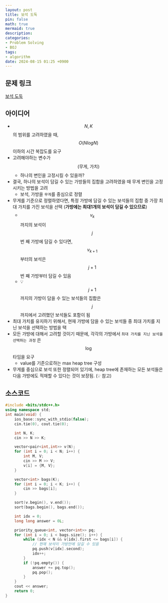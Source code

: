 ```yaml
---
layout: post
title: 보석 도둑
pin: false
math: true
mermaid: true
description:
categories:
- Problem Solving
- BOJ
tags:
- algorithm
date: 2024-08-15 01:25 +0900
---
```

## 문제 링크

[보석 도둑](https://www.acmicpc.net/problem/1202)



## 아이디어

* $$N, K$$ 의 범위를 고려하였을 때, $$O(NlogN)$$ 이하의 시간 복잡도를 요구
* 고려해야하는 변수가 $$\textrm{(무게, 가치)}$$ 
  * 하나의 변인을 고정시킬 수 있을까?
* 결국, 하나의 보석이 담길 수 있는 가방들의 집합을 고려하였을 때 무게 변인을 고정시키는 방법을 고려
  * 보석, 가방을 `무게`를 중심으로 정렬
* 무게를 기준으로 정렬하였다면, 특정 가방에 담길 수 있는 보석들의 집합 중 가장 최대 가치를 가진 보석을 선택 (**가방에는 최대1개의 보석이 담길 수 있으므로**)
  * $$v_k$$ 까지의 보석이 $$j$$ 번 째 가방에 담길 수 있다면, $$v_{k+1}$$ 부터의 보석은 $$j+1$$ 번 째 가방부터 담길 수 있음
  * 💡 $$j+1$$ 까지의 가방이 담을 수 있는 보석들의 집합은 $$j$$ 까지에서 고려했던 보석들도 포함이 됨 
*  최대 가치를 유지하기 위해서, 현재 가방에 담을 수 있는 보석들 중 최대 가치를 지닌 보석을 선택하는 방법을 택
  * 모든 가방에 대해서 고려할 것이기 때문에, 각각의 가방에서 `최대 가치를 지닌 보석을 선택하는 과정` 은 $$\textrm{log}$$ 타임을 요구
    * value를 기준으로하는 max heap tree 구성
  * 무게를 중심으로 보석 또한 정렬되어 있기에, heap tree에 존재하는 모든 보석들은 다음 가방에도 적재할 수 있다는 것이 보장됨. (💡 참고) 



## 소스코드

```c++
#include <bits/stdc++.h>
using namespace std;
int main(void) {
    ios_base::sync_with_stdio(false);
    cin.tie(0), cout.tie(0);

    int N, K;
    cin >> N >> K;

    vector<pair<int,int>> v(N);
    for (int i = 0; i < N; i++) {
        int M, V;
        cin >> M >> V;
        v[i] = {M, V};
    }

    vector<int> bags(K);
    for (int i = 0; i < K; i++) {
        cin >> bags[i];
    }

    sort(v.begin(), v.end());
    sort(bags.begin(), bags.end());

    int idx = 0;
    long long answer = 0L;

    priority_queue<int, vector<int>> pq;
    for (int i = 0; i < bags.size(); i++) {
        while (idx < N && v[idx].first <= bags[i]) {
            // 현재 보석이 가방안에 담길 수 있음
            pq.push(v[idx].second);
            idx++;
        }
        if (!pq.empty()) {
            answer += pq.top();
            pq.pop();
        }
    }
    cout << answer;
    return 0;
}
```

